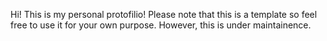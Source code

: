 Hi! This is my personal protofilio! Please note that this is a template so feel free to use it for your own purpose. However, this is under maintainence.
